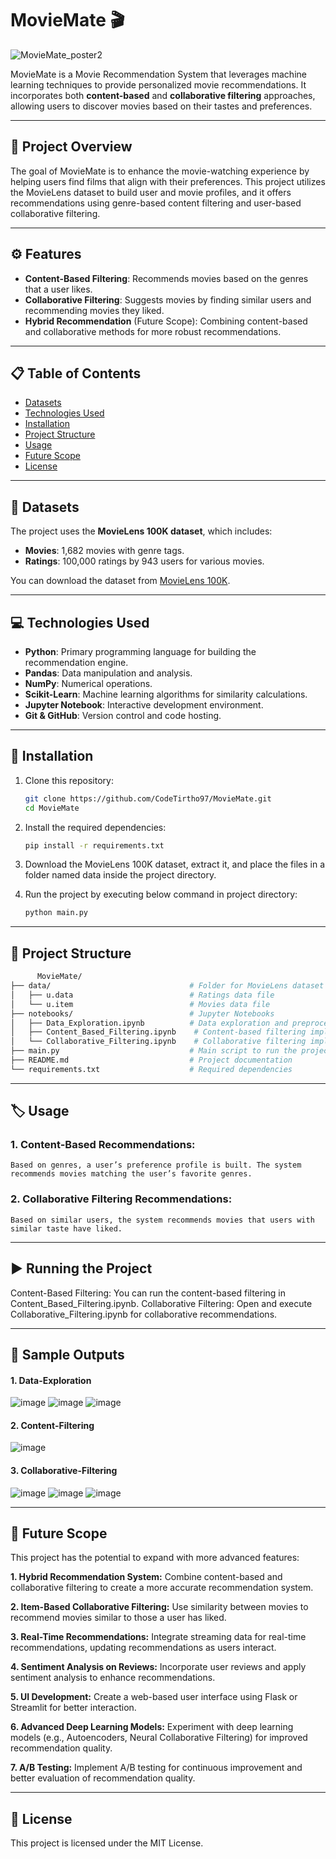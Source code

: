 # MovieMate 🎬
![MovieMate_poster2](https://github.com/user-attachments/assets/45a7633a-ecbe-4086-b987-0360a61734bc)

MovieMate is a Movie Recommendation System that leverages machine learning techniques to provide personalized movie recommendations. It incorporates both **content-based** and **collaborative filtering** approaches, allowing users to discover movies based on their tastes and preferences.

---

## 🚀 Project Overview
The goal of MovieMate is to enhance the movie-watching experience by helping users find films that align with their preferences. This project utilizes the MovieLens dataset to build user and movie profiles, and it offers recommendations using genre-based content filtering and user-based collaborative filtering.

---

## ⚙️ Features
- **Content-Based Filtering**: Recommends movies based on the genres that a user likes.
- **Collaborative Filtering**: Suggests movies by finding similar users and recommending movies they liked.
- **Hybrid Recommendation** (Future Scope): Combining content-based and collaborative methods for more robust recommendations.

---

## 📋 Table of Contents
- [Datasets](#datasets)
- [Technologies Used](#technologies-used)
- [Installation](#installation)
- [Project Structure](#project-structure)
- [Usage](#usage)
- [Future Scope](#future-scope)
- [License](#license)

---

## 📂 Datasets
The project uses the **MovieLens 100K dataset**, which includes:
- **Movies**: 1,682 movies with genre tags.
- **Ratings**: 100,000 ratings by 943 users for various movies.

You can download the dataset from [MovieLens 100K](https://grouplens.org/datasets/movielens/100k/).

---

## 💻 Technologies Used
- **Python**: Primary programming language for building the recommendation engine.
- **Pandas**: Data manipulation and analysis.
- **NumPy**: Numerical operations.
- **Scikit-Learn**: Machine learning algorithms for similarity calculations.
- **Jupyter Notebook**: Interactive development environment.
- **Git & GitHub**: Version control and code hosting.

---

## 🔧 Installation
1. Clone this repository:
   ```bash
   git clone https://github.com/CodeTirtho97/MovieMate.git
   cd MovieMate

2. Install the required dependencies:
   ```bash
   pip install -r requirements.txt

3. Download the MovieLens 100K dataset, extract it, and place the files in a folder named data inside the project directory.

4. Run the project by executing below command in project directory:
   ```bash
   python main.py

---

## 🌳 Project Structure
```bash
      MovieMate/
├── data/                               # Folder for MovieLens dataset files
│   ├── u.data                          # Ratings data file
│   └── u.item                          # Movies data file
├── notebooks/                          # Jupyter Notebooks
│   ├── Data_Exploration.ipynb          # Data exploration and preprocessing
│   ├── Content_Based_Filtering.ipynb    # Content-based filtering implementation
│   └── Collaborative_Filtering.ipynb    # Collaborative filtering implementation
├── main.py                             # Main script to run the project
├── README.md                           # Project documentation
└── requirements.txt                    # Required dependencies

```

---

## 🏷️ Usage
### 1. Content-Based Recommendations:
    Based on genres, a user’s preference profile is built. The system recommends movies matching the user’s favorite genres.
### 2. Collaborative Filtering Recommendations:
    Based on similar users, the system recommends movies that users with similar taste have liked.

---

## ▶️ Running the Project
  Content-Based Filtering:
      You can run the content-based filtering in Content_Based_Filtering.ipynb.
  Collaborative Filtering:
      Open and execute Collaborative_Filtering.ipynb for collaborative recommendations.

---

## 🎯 Sample Outputs
   #### 1. Data-Exploration
   ![image](https://github.com/user-attachments/assets/3a78fe89-82af-4515-a197-b563c0af485d)
   ![image](https://github.com/user-attachments/assets/2ac865fc-c1ba-4251-8bee-ad175b5b9f34)
   ![image](https://github.com/user-attachments/assets/bf19e3e7-6b06-4af8-98d8-fe609e5c1b65)

   #### 2. Content-Filtering
   ![image](https://github.com/user-attachments/assets/863da30e-f2ac-4ce2-bc47-d5bd8a899846)
      
   #### 3. Collaborative-Filtering
   ![image](https://github.com/user-attachments/assets/f35fb09d-8413-4bf6-b8e6-f17987a9a124)
   ![image](https://github.com/user-attachments/assets/3be62853-9ab2-44db-b1cb-16764edcd251)
   ![image](https://github.com/user-attachments/assets/492b7b7b-7797-4de3-b5e3-38ecec47ab7e)

---

## 📌 Future Scope
  This project has the potential to expand with more advanced features:

<b>1. Hybrid Recommendation System:</b> Combine content-based and collaborative filtering to create a more accurate recommendation system.

<b>2. Item-Based Collaborative Filtering:</b> Use similarity between movies to recommend movies similar to those a user has liked.

<b>3. Real-Time Recommendations:</b> Integrate streaming data for real-time recommendations, updating recommendations as users interact.

<b>4. Sentiment Analysis on Reviews:</b> Incorporate user reviews and apply sentiment analysis to enhance recommendations.

<b>5. UI Development:</b> Create a web-based user interface using Flask or Streamlit for better interaction.

<b>6. Advanced Deep Learning Models:</b> Experiment with deep learning models (e.g., Autoencoders, Neural Collaborative Filtering) for improved recommendation quality.

<b>7. A/B Testing:</b> Implement A/B testing for continuous improvement and better evaluation of recommendation quality.

---

## 📜 License
This project is licensed under the MIT License.
